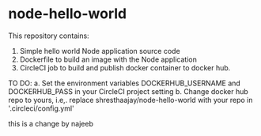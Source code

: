 # node-hello-world

This repository contains:
1. Simple hello world Node application source code
2. Dockerfile to build an image with the Node application
3. CircleCI job to build and publish docker container to docker hub.

TO DO:
a. Set the environment variables DOCKERHUB_USERNAME and DOCKERHUB_PASS in your CircleCI project setting
b. Change docker hub repo to yours, i.e,. replace shresthaajay/node-hello-world with your repo in '.circleci/config.yml'

this is a change by najeeb
